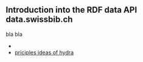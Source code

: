 ## Introduction into the RDF data API data.swissbib.ch 

bla bla

-
- [priciples ideas of hydra](./hydra.md)
